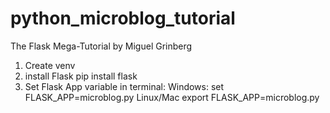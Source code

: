 # python_microblog_tutorial
The Flask Mega-Tutorial by Miguel Grinberg

1. Create venv
2. install Flask pip install flask
3. Set Flask App variable in terminal:
  Windows:
    set FLASK_APP=microblog.py
  Linux/Mac
    export FLASK_APP=microblog.py

